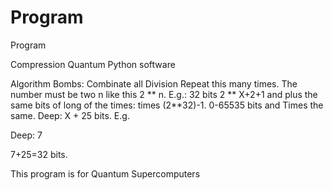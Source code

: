 # Program 
Program 

Compression Quantum Python software

Algorithm Bombs: Combinate all Division Repeat this many times. The number must be two n like this 2 ** n. E.g.: 32 bits 2 ** X+2+1 and plus the same bits of long of the times: times (2**32)-1. 0-65535 bits and Times the same. Deep: X + 25 bits. E.g.

Deep: 7

7+25=32 bits.

This program is for Quantum Supercomputers
